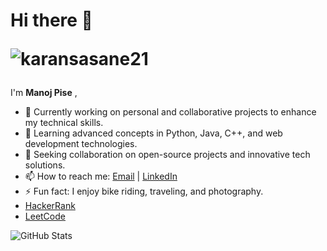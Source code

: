# Hi there 👋  <p > <img src="https://komarev.com/ghpvc/?username=karansasane21&label=Profile%20views&color=0e75b6&style=flat" alt="karansasane21" /> </p>

I'm **Manoj Pise** ,

- 🔭 Currently working on personal and collaborative projects to enhance my technical skills.
- 🌱 Learning advanced concepts in Python, Java, C++, and web development technologies.
- 👯 Seeking collaboration on open-source projects and innovative tech solutions.
- 📫 How to reach me: [Email](mailto:manojpisepatil@gmail.com) | [LinkedIn](https://linkedin.com/in/manojpisepatil)
- ⚡ Fun fact: I enjoy bike riding, traveling, and photography.
- [HackerRank](https://www.hackerrank.com/profile/manojpisepatil)
- [LeetCode](https://leetcode.com/u/manojpisepatil/)

![GitHub Stats](https://github-readme-stats.vercel.app/api?username=manojpisepatil&show_icons=true&theme=radical)
<!-- [![GitHub Streak](https://github-readme-streak-stats.herokuapp.com?user=manojpisepatil&theme=blueberry&date_format=M%20j%5B%2C%20Y%5D)](https://git.io/streak-stats) -->
<!-- [![Ashutosh's github activity graph](https://github-readme-activity-graph.vercel.app/graph?username=Ashutosh00710)](https://github.com/ashutosh00710/github-readme-activity-graph) 
[![Ashutosh's github activity graph](https://github-readme-activity-graph.vercel.app/graph?username=manojpisepatil&theme=dracula)](https://github.com/manojpisepatil/github-readme-activity-graph)
[![Ashutosh's github activity graph](https://github-readme-activity-graph.vercel.app/graph?username=ashutosh00710&custom_title=This%20is%20a%20title&hide_border=true)](https://github.com/ashutosh00710/github-readme-activity-graph)
[![Ashutosh's github activity graph](https://github-readme-activity-graph.vercel.app/graph?username=ashutosh00710&bg_color=fffff0&color=708090&line=24292e&point=24292e&area=true&hide_border=true)](https://github.com/ashutosh00710/github-readme-activity-graph)  -->

